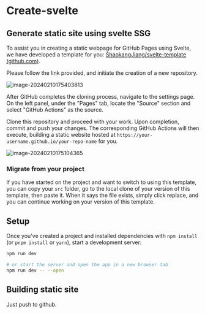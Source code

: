 # Create-svelte

## Generate static site using svelte SSG

To assist you in creating a static webpage for GitHub Pages using Svelte, we have developed a template for you: [ShaokangJiang/svelte-template (github.com)](https://github.com/ShaokangJiang/svelte-template).

Please follow the link provided, and initiate the creation of a new repository.

![image-20240210175403813](./assets/image-20240210175403813.png)

After GitHub completes the cloning process, navigate to the settings page. On the left panel, under the "Pages" tab, locate the "Source" section and select "GitHub Actions" as the source. 

Clone this repository and proceed with your work. Upon completion, commit and push your changes. The corresponding GitHub Actions will then execute, building a static website hosted at `https://your-username.github.io/your-repo-name` for you.

![image-20240210175104365](./assets/image-20240210175104365.png)

### Migrate from your project

If you have started on the project and want to switch to using this template, you can copy your `src` folder, go to the local clone of your version of this template, then paste it. When it says the file exists, simply click replace, and you can continue working on your version of this template.

## Setup

Once you've created a project and installed dependencies with `npm install` (or `pnpm install` or `yarn`), start a development server:

```bash
npm run dev

# or start the server and open the app in a new browser tab
npm run dev -- --open
```

## Building static site

Just push to github. 
